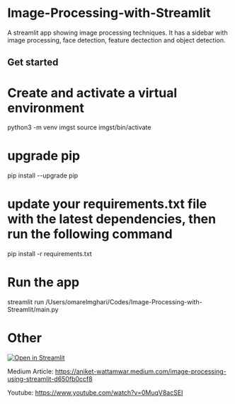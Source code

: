 # Image-Processing-with-Streamlit

A streamlit app showing image processing techniques.
It has a sidebar with image processing, face detection, feature dectection and object detection.

## Get started

# Create and activate a virtual environment

python3 -m venv imgst
source imgst/bin/activate

# upgrade pip

pip install --upgrade pip

# update your requirements.txt file with the latest dependencies, then run the following command

pip install -r requirements.txt

# Run the app

streamlit run /Users/omarelmghari/Codes/Image-Processing-with-Streamlit/main.py

# Other

[![Open in Streamlit](https://static.streamlit.io/badges/streamlit_badge_black_white.svg)](https://share.streamlit.io/aniketwattamwar/image-processing-with-streamlit/main/main.py)

Medium Article: https://aniket-wattamwar.medium.com/image-processing-using-streamlit-d650fb0ccf8

Youtube: https://www.youtube.com/watch?v=0MuqV8acSEI
